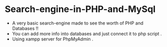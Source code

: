 # Search-engine-in-PHP-and-MySql
* A very basic search-engine made to see the worth of PHP and Databases !!
* You can add more info into databases and just connect it to php script .
* Using xampp server for PhpMyAdmin .

